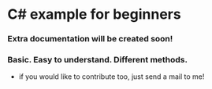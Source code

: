 # C# example for beginners 

### Extra documentation will be created soon!
### Basic. Easy to understand. Different methods.

* if you would like to contribute too, just send a mail to me! 